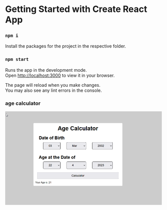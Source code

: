 # Getting Started with Create React App 
### `npm i`

Install the packages for the project in the respective folder.

### `npm start`

Runs the app in the development mode.\
Open [http://localhost:3000](http://localhost:3000) to view it in your browser.

The page will reload when you make changes.\
You may also see any lint errors in the console.

### age calculator 

<img src="React JS/project images/age calculator.png">
